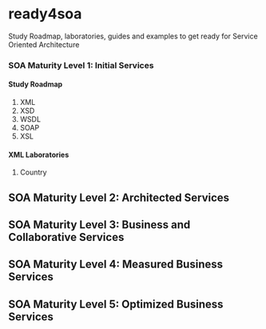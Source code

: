 # ready4soa
Study Roadmap, laboratories, guides and examples to get ready for Service Oriented Architecture

### SOA Maturity Level 1: Initial Services

#### Study Roadmap
1. XML
2. XSD
3. WSDL
4. SOAP
5. XSL

#### XML Laboratories
1. Country

## SOA Maturity Level 2: Architected Services 

## SOA Maturity Level 3: Business and Collaborative Services  

## SOA Maturity Level 4: Measured Business Services

## SOA Maturity Level 5: Optimized Business Services

